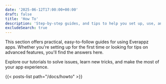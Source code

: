 ```yaml
---
date: '2025-06-12T17:00:00+00:00'
draft: false
title: 'How To'
description: 'Step-by-step guides, and tips to help you set up, use, and get the most out of Everappz apps.'
excludeSearch: true
---
```


This section offers practical, easy-to-follow guides for using Everappz apps. Whether you're setting up for the first time or looking for tips on advanced features, you'll find the answers here.

Explore our tutorials to solve issues, learn new tricks, and make the most of your app experience.

{{< posts-list path="/docs/howto" >}}
